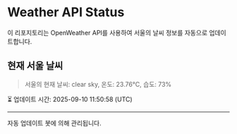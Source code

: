 
# Weather API Status

이 리포지토리는 OpenWeather API를 사용하여 서울의 날씨 정보를 자동으로 업데이트합니다.

## 현재 서울 날씨
> 서울의 현재 날씨: clear sky, 온도: 23.76°C, 습도: 73%

⏳ 업데이트 시간: 2025-09-10 11:50:58 (UTC)

---
자동 업데이트 봇에 의해 관리됩니다.
